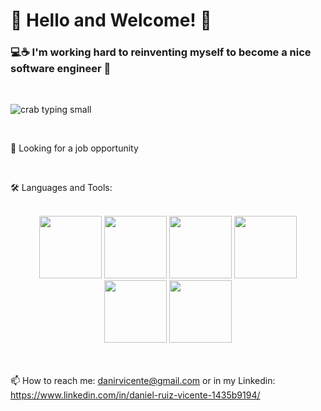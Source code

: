 # 👋 Hello and Welcome! 👋 


### 💻☕ I'm working hard to reinventing myself to become a nice software engineer 🚀 

<br />


![crab typing small](https://user-images.githubusercontent.com/94577920/174447973-93d02f5d-906b-4eda-80ee-ed36573ba0af.gif)

<br />
 

🧐 Looking for a job opportunity

<br />

🛠 Languages and Tools:


<br />


<div align="center">
    <img style="width: 100px; height: 100px" src="https://cdn.jsdelivr.net/gh/devicons/devicon/icons/react/react-original.svg" />
    <img style="width: 100px; height: 100px" src="https://cdn.jsdelivr.net/gh/devicons/devicon/icons/vuejs/vuejs-original.svg" />
    <img style="width: 100px; height: 100px" src="https://cdn.jsdelivr.net/gh/devicons/devicon/icons/javascript/javascript-original.svg" />
    <img style="width: 100px; height: 100px" src="https://cdn.jsdelivr.net/gh/devicons/devicon/icons/nodejs/nodejs-original.svg" />
    <img style="width: 100px; height: 100px" src="https://cdn.jsdelivr.net/gh/devicons/devicon/icons/html5/html5-original.svg" />
    <img style="width: 100px; height: 100px" src="https://cdn.jsdelivr.net/gh/devicons/devicon/icons/css3/css3-original.svg" />
          
          
          
          

    
</div>

<br />
<br />


📫 How to reach me: danirvicente@gmail.com or in my Linkedin: https://www.linkedin.com/in/daniel-ruiz-vicente-1435b9194/

